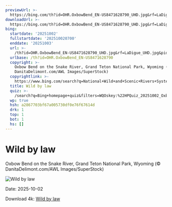 ```yaml
---
previewUrl: >-
  https://bing.com/th?id=OHR.OxbowBend_EN-US8471628790_UHD.jpg&rf=LaDigue_UHD.jpg&pid=hp&w=1024&h=576&rs=1&c=4
downloadUrl: >-
  https://bing.com/th?id=OHR.OxbowBend_EN-US8471628790_UHD.jpg&rf=LaDigue_UHD.jpg&pid=hp&w=3840&h=2160&rs=1&c=4
bing:
  startdate: '20251002'
  fullstartdate: '202510020700'
  enddate: '20251003'
  url: >-
    /th?id=OHR.OxbowBend_EN-US8471628790_UHD.jpg&rf=LaDigue_UHD.jpg&pid=hp&w=3840&h=2160&rs=1&c=4
  urlbase: /th?id=OHR.OxbowBend_EN-US8471628790
  copyright: >-
    Oxbow Bend on the Snake River, Grand Teton National Park, Wyoming (©
    DanitaDelimont.com/AWL Images/SuperStock)
  copyrightlink: >-
    https://www.bing.com/search?q=National+Wild+and+Scenic+Rivers+System&form=hpcapt&filters=HpDate%3a%2220251002_0700%22
  title: Wild by law
  quiz: >-
    /search?q=Bing+homepage+quiz&filters=WQOskey:%22HPQuiz_20251002_OxbowBend%22&FORM=HPQUIZ
  wp: true
  hsh: a2867703bf67a005730df0e76f67614d
  drk: 1
  top: 1
  bot: 1
  hs: []
---
```

# Wild by law

Oxbow Bend on the Snake River, Grand Teton National Park, Wyoming (© DanitaDelimont.com/AWL Images/SuperStock)

![Wild by law](https://bing.com/th?id=OHR.OxbowBend_EN-US8471628790_UHD.jpg&rf=LaDigue_UHD.jpg&pid=hp&w=1024&h=576&rs=1&c=4)

Date: 2025-10-02

Download 4k: [Wild by law](https://bing.com/th?id=OHR.OxbowBend_EN-US8471628790_UHD.jpg&rf=LaDigue_UHD.jpg&pid=hp&w=3840&h=2160&rs=1&c=4)

